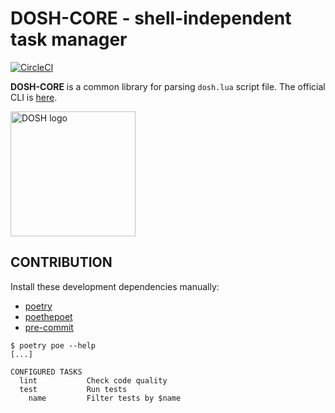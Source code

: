 # DOSH-CORE - shell-independent task manager

[![CircleCI](https://dl.circleci.com/status-badge/img/gh/gkmngrgn/dosh-core/tree/main.svg?style=svg)](https://dl.circleci.com/status-badge/redirect/gh/gkmngrgn/dosh-core/tree/main)

**DOSH-CORE** is a common library for parsing `dosh.lua` script file. The official CLI is [here](https://github.com/gkmngrgn/dosh-cli).

<img src="https://raw.githubusercontent.com/gkmngrgn/dosh-core/main/dosh-logo.svg"
     width="200"
     alt="DOSH logo" />


## CONTRIBUTION

Install these development dependencies manually:

- [poetry](https://python-poetry.org/)
- [poethepoet](https://github.com/nat-n/poethepoet)
- [pre-commit](https://pre-commit.com/)

```shell
$ poetry poe --help
[...]

CONFIGURED TASKS
  lint           Check code quality
  test           Run tests
    name         Filter tests by $name
```

